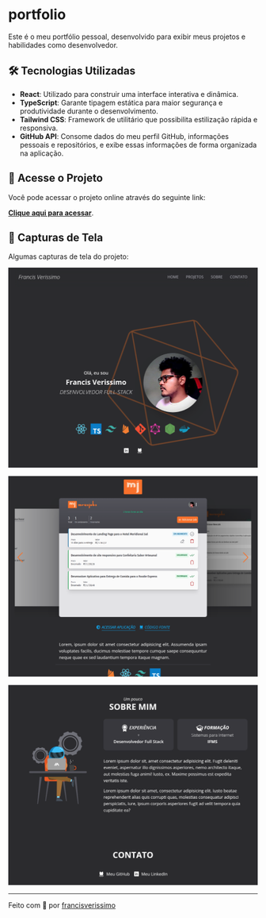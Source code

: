 # portfolio

Este é o meu portfólio pessoal, desenvolvido para exibir meus projetos e habilidades como desenvolvedor. 

## 🛠 Tecnologias Utilizadas

- **React**: Utilizado para construir uma interface interativa e dinâmica.
- **TypeScript**: Garante tipagem estática para maior segurança e produtividade durante o desenvolvimento.
- **Tailwind CSS**: Framework de utilitário que possibilita estilização rápida e responsiva.
- **GitHub API**: Consome dados do meu perfil GitHub, informações pessoais e repositórios, e exibe essas informações de forma organizada na aplicação.

## 🚀 Acesse o Projeto

Você pode acessar o projeto online através do seguinte link:

[**Clique aqui para acessar**](https://francissportfolio.vercel.app/).

## 📸 Capturas de Tela
Algumas capturas de tela do projeto:

![Seção inicial, apresentação](./.github/print-1.png)

![Seção de projetos](./.github/print-2.png)

![Seção sobre mim](./.github/print-3.png)

---

Feito com 💙 por [francisverissimo](https://francissportfolio.vercel.app/)
